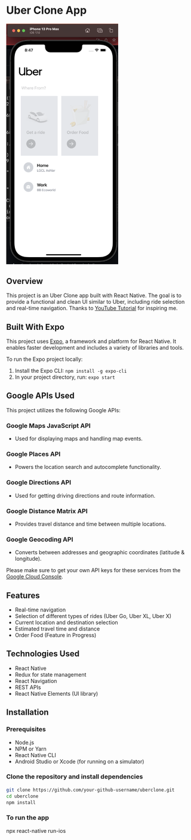 # Uber Clone App

<img src="Screenshot.png" width="300" alt="Uber Clone App Screenshot">

## Overview

This project is an Uber Clone app built with React Native. The goal is to provide a functional and clean UI similar to Uber, including ride selection and real-time navigation. Thanks to [YouTube Tutorial](https://www.youtube.com/watch?v=bvn_HYpix6s&list=PLf16UKl7nR5AjcrYOe1niifJSAls3spDk) for inspiring me.

## Built With Expo

This project uses [Expo](https://expo.dev/), a framework and platform for React Native. It enables faster development and includes a variety of libraries and tools.

To run the Expo project locally:

1. Install the Expo CLI: `npm install -g expo-cli`
2. In your project directory, run: `expo start`

## Google APIs Used

This project utilizes the following Google APIs:

### Google Maps JavaScript API

- Used for displaying maps and handling map events.

### Google Places API

- Powers the location search and autocomplete functionality.

### Google Directions API

- Used for getting driving directions and route information.

### Google Distance Matrix API

- Provides travel distance and time between multiple locations.

### Google Geocoding API

- Converts between addresses and geographic coordinates (latitude & longitude).

Please make sure to get your own API keys for these services from the [Google Cloud Console](https://console.cloud.google.com/).

## Features

- Real-time navigation
- Selection of different types of rides (Uber Go, Uber XL, Uber X)
- Current location and destination selection
- Estimated travel time and distance
- Order Food (Feature in Progress)

## Technologies Used

- React Native
- Redux for state management
- React Navigation
- REST APIs
- React Native Elements (UI library)

## Installation

### Prerequisites

- Node.js
- NPM or Yarn
- React Native CLI
- Android Studio or Xcode (for running on a simulator)

### Clone the repository and install dependencies

```sh
git clone https://github.com/your-github-username/uberclone.git
cd uberclone
npm install
```

### To run the app

npx react-native run-ios
